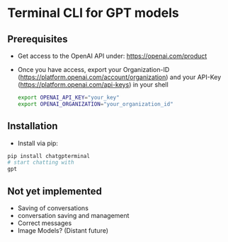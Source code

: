 # Terminal CLI for GPT models

## Prerequisites

- Get access to the OpenAI API under: https://openai.com/product

- Once you have access, export your Organization-ID
  (https://platform.openai.com/account/organization) and your API-Key
  (https://platform.openai.com/api-keys) in your shell

  ```bash
  export OPENAI_API_KEY="your_key"
  export OPENAI_ORGANIZATION="your_organization_id"
  ```

## Installation

- Install via pip:

```bash
pip install chatgpterminal
# start chatting with
gpt
```

## Not yet implemented

- Saving of conversations
- conversation saving and management
- Correct messages
- Image Models? (Distant future)
